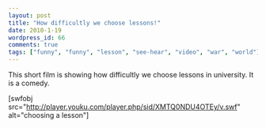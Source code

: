 ```yaml
---
layout: post
title: "How difficultly we choose lessons!"
date: 2010-1-19
wordpress_id: 66
comments: true
tags: ["funny", "funny", "lesson", "see-hear", "video", "war", "world"]
---
```

<meta name="_edit_last" content="1" />
<meta name="views" content="825" />
This short film is showing how difficultly we choose lessons in university. It is a comedy.

[swfobj src="http://player.youku.com/player.php/sid/XMTQ0NDU4OTEy/v.swf" alt="choosing a lesson"] 
